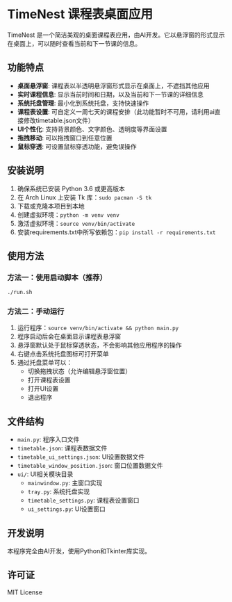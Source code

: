 # TimeNest 课程表桌面应用

TimeNest 是一个简洁美观的桌面课程表应用，由AI开发。它以悬浮窗的形式显示在桌面上，可以随时查看当前和下一节课的信息。

## 功能特点

- **桌面悬浮窗**: 课程表以半透明悬浮窗形式显示在桌面上，不遮挡其他应用
- **实时课程信息**: 显示当前时间和日期，以及当前和下一节课的详细信息
- **系统托盘管理**: 最小化到系统托盘，支持快速操作
- **课程表设置**: 可自定义一周七天的课程安排（此功能暂时不可用，请利用ai直接修改timetable.json文件）
- **UI个性化**: 支持背景颜色、文字颜色、透明度等界面设置
- **拖拽移动**: 可以拖拽窗口到任意位置
- **鼠标穿透**: 可设置鼠标穿透功能，避免误操作

## 安装说明

1. 确保系统已安装 Python 3.6 或更高版本
2. 在 Arch Linux 上安装 Tk 库：`sudo pacman -S tk`
3. 下载或克隆本项目到本地
4. 创建虚拟环境：`python -m venv venv`
5. 激活虚拟环境：`source venv/bin/activate`
6. 安装requirements.txt中所写依赖包：`pip install -r requirements.txt`

## 使用方法

### 方法一：使用启动脚本（推荐）
```bash
./run.sh
```

### 方法二：手动运行
1. 运行程序：`source venv/bin/activate && python main.py`
2. 程序启动后会在桌面显示课程表悬浮窗
3. 悬浮窗默认处于鼠标穿透状态，不会影响其他应用程序的操作
4. 右键点击系统托盘图标可打开菜单
5. 通过托盘菜单可以：
   - 切换拖拽状态（允许编辑悬浮窗位置）
   - 打开课程表设置
   - 打开UI设置
   - 退出程序

## 文件结构

- `main.py`: 程序入口文件
- `timetable.json`: 课程表数据文件
- `timetable_ui_settings.json`: UI设置数据文件
- `timetable_window_position.json`: 窗口位置数据文件
- `ui/`: UI相关模块目录
  - `mainwindow.py`: 主窗口实现
  - `tray.py`: 系统托盘实现
  - `timetable_settings.py`: 课程表设置窗口
  - `ui_settings.py`: UI设置窗口

## 开发说明

本程序完全由AI开发，使用Python和Tkinter库实现。

## 许可证

MIT License